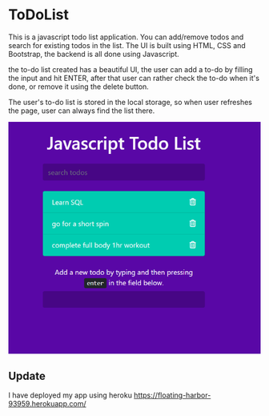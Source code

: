 # ToDoList

This is a javascript todo list application. 
You can add/remove todos and search for existing todos in the list.
The UI is built using HTML, CSS and Bootstrap, the backend is all done using Javascript.

the to-do list created has a beautiful UI, the user can add a to-do by filling the input and hit ENTER, after that user can rather check the to-do when it's done, or remove it using the delete button.

The user's to-do list is stored in the local storage, so when user refreshes the page, user can always find the list there.

![](ToDoList-screenshot.png)


## Update
I have deployed my app using heroku
https://floating-harbor-93959.herokuapp.com/






